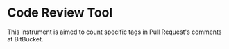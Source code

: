 # Code Review Tool

This instrument is aimed to count specific tags in Pull Request's comments at BitBucket.